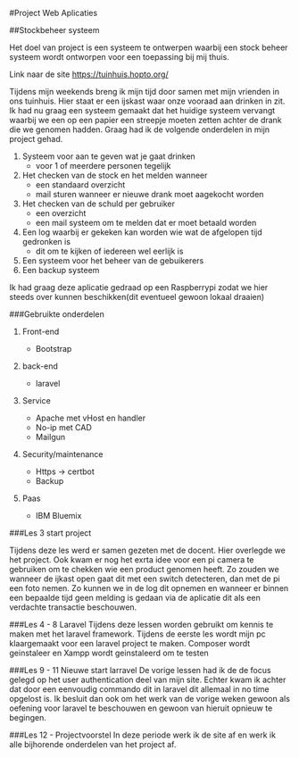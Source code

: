 #Project Web Aplicaties 

##Stockbeheer systeem

Het doel van project is een systeem te ontwerpen waarbij een stock beheer systeem wordt ontworpen voor een toepassing bij mij thuis.

Link naar de site https://tuinhuis.hopto.org/

Tijdens mijn weekends breng ik mijn tijd door samen met mijn vrienden in ons tuinhuis. Hier staat er een ijskast waar onze vooraad aan drinken in zit.
Ik had nu graag een systeem gemaakt dat het huidige systeem vervangt waarbij we een op een papier een streepje moeten zetten achter de drank die we genomen hadden.
Graag had ik de volgende onderdelen in mijn project gehad.

1. Systeem voor aan te geven wat je gaat drinken	
	- voor 1 of meerdere personen tegelijk
2. Het checken van de stock en het melden wanneer 
	- een standaard overzicht
	- mail sturen wanneer er nieuwe drank moet aagekocht worden
3. Het checken van de schuld per gebruiker
	- een overzicht
	- een mail systeem om te melden dat er moet betaald worden
4. Een log waarbij er gekeken kan worden wie wat de afgelopen tijd gedronken is
	- dit om te kijken of iedereen wel eerlijk is
5. Een systeem voor het beheer van de gebuikerers 
6. Een backup systeem

Ik had graag deze aplicatie gedraad op een Raspberrypi zodat we hier steeds over kunnen beschikken(dit eventueel gewoon lokaal draaien)

###Gebruikte onderdelen

1. Front-end 
	- Bootstrap
2. back-end
	- laravel
3. Service
	- Apache met vHost en handler
	- No-ip met CAD
	- Mailgun
	
4. Security/maintenance
	- Https -> certbot
	- Backup
5. Paas
	- IBM Bluemix
	
###Les 3 start project

Tijdens deze les werd er samen gezeten met de docent. Hier overlegde we het project.
Ook kwam er nog het exrta idee voor een pi camera te gebruiken om te chekken wie een product genomen heeft.
Zo zouden we wanneer de ijkast open gaat dit met een switch detecteren, dan met de pi een foto nemen.
Zo kunnen we in de log dit opnemen en wanneer er binnen een bepaalde tijd geen melding is gedaan via de aplicatie dit als een verdachte transactie beschouwen.

###Les 4 - 8 Laravel
Tijdens deze lessen worden gebruikt om kennis te maken met het laravel framework. Tijdens de eerste les wordt mijn pc klaargemaakt voor een laravel project te maken. Composer wordt geinstaleer en Xampp wordt geinstaleerd om te testen 

###Les 9 - 11 Nieuwe start larravel
De vorige lessen had ik de de focus gelegd op het user authentication deel van mijn site. Echter kwam ik achter dat door een eenvoudig commando dit in laravel dit allemaal in no time opgelost is. Ik besluit dan ook om het werk van de vorige weken gewoon als oefening voor laravel te beschouwen en gewoon van hieruit opnieuw te begingen.

###Les 12 - Projectvoorstel
In deze periode werk ik de site af en werk ik alle bijhorende onderdelen van het project af.
